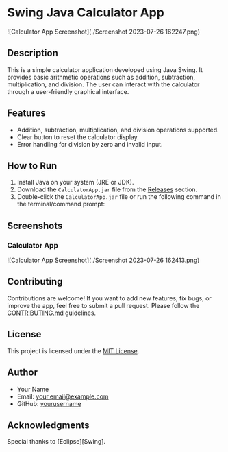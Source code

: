 # Swing Java Calculator App

![Calculator App Screenshot](./Screenshot 2023-07-26 162247.png)

## Description
This is a simple calculator application developed using Java Swing. It provides basic arithmetic operations such as addition, subtraction, multiplication, and division. The user can interact with the calculator through a user-friendly graphical interface.

## Features
- Addition, subtraction, multiplication, and division operations supported.
- Clear button to reset the calculator display.
- Error handling for division by zero and invalid input.

## How to Run
1. Install Java on your system (JRE or JDK).
2. Download the `CalculatorApp.jar` file from the [Releases](https://github.com/Ajmal112/Swing_Java_Calculator_App/releases) section.
3. Double-click the `CalculatorApp.jar` file or run the following command in the terminal/command prompt:

## Screenshots

### Calculator App
![Calculator App Screenshot](./Screenshot 2023-07-26 162413.png)

## Contributing
Contributions are welcome! If you want to add new features, fix bugs, or improve the app, feel free to submit a pull request. Please follow the [CONTRIBUTING.md](./CONTRIBUTING.md) guidelines.

## License
This project is licensed under the [MIT License](./LICENSE).

## Author
- Your Name
- Email: your.email@example.com
- GitHub: [yourusername](https://github.com/Ajmal112/)

## Acknowledgments
Special thanks to [Eclipse][Swing].

